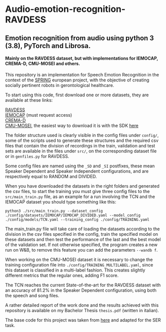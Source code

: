 # Audio-emotion-recognition-RAVDESS
 
## Emotion recognition from audio using python 3 (3.8), PyTorch and Librosa.
#### Mainly on the RAVDESS dataset, but with implementations for IEMOCAP, CREMA-D, CMU-MOSEI and others.

This repository is an implementation for Speech Emotion Recognition in the context of the [SPRING](https://spring-h2020.eu/) european project, with the objective of creating socially pertinent robots in gerontological healthcare.

To start using this code, first download one or more datasets, they are available at these links:

[RAVDESS](https://zenodo.org/record/1188976#.YPU9pkzOOUk)  
[IEMOCAP](https://sail.usc.edu/iemocap/) (must request access)  
[CREMA-D](https://github.com/CheyneyComputerScience/CREMA-D)  
[CMU-MOSEI](http://multicomp.cs.cmu.edu/resources/cmu-mosei-dataset/), the easiest way to download it is with the SDK [here](https://github.com/A2Zadeh/CMU-MultimodalSDK)  

The folder structure used is clearly visible in the config files under `config/`, some of the scripts used to generate these structures and the required csv files that contain the division of recordings in the train, validation and test sets are available in the files under `src/`, on the corresponding dataset file or in `genfiles.py` for RAVDESS.

Some config files are named using the `_SD` and `_SI` postfixes, these mean Speaker Dependent and Speaker Independent configurations, and are respectively equal to RANDOM and DIVIDED.

When you have downloaded the datasets in the right folders and generated the csv files, to start the training you must give three config files to the `src/main_train.py` file, as an example for a run involving the TCN and the IEMOCAP dataset you should type something like this:  
```
python3 ./src/main_train.py --dataset_config ./config/datasets/IEMOCAP/IEMOCAP_DIVIDED.yaml --model_config ./config/models/TCN.yaml --training_config ./config/TRAINING.yaml
```

The main_train.py file will take care of loading the datasets according to the division in the csv files specified in the config, train the specified model on these datasets and then test the performance of the last and the best model of the validation set. If not otherwise specified, the program creates a new run on W&B, to remove this feature you can add the parameters `--wandb f`.

When working on the CMU-MOSEI dataset it is necessary to change the training configuration file into `./config/TRAINING_MULTILABEL.yaml`, since this dataset is classified in a multi-label fashion. This creates slightly different metrics that the regular ones, adding F1 score.

The TCN reaches the current State-of-the-art for the RAVDESS dataset with an accuracy of 81.2% in the Speaker Dependent configuration, using both the speech and song files.

A rather detailed report of the work done and the results achieved with this repository is available on my Bachelor Thesis `thesis.pdf` (written in italian).

The base code for this project was taken from [here](https://github.com/VeroJulianaSchmalz/E2E-Sentence-Classification-on-Fluent-Speech-Commands) and adapted for the  SER task.
